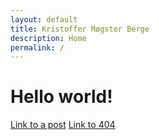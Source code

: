 ```yaml
---
layout: default
title: Kristoffer Møgster Berge
description: Home
permalink: /
---
```

# Hello world!

[Link to a post](./test-post)
[Link to 404](./not-a-post)